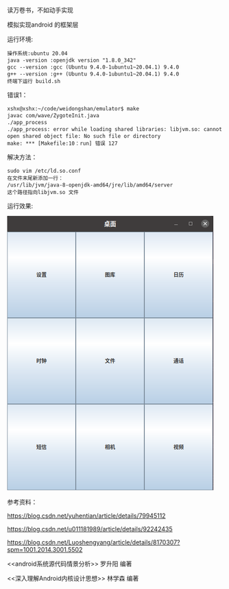 读万卷书，不如动手实现

模拟实现android 的框架层

运行环境:

    操作系统:ubuntu 20.04  
    java -version :openjdk version "1.8.0_342"
    gcc --version :gcc (Ubuntu 9.4.0-1ubuntu1~20.04.1) 9.4.0
    g++ --version :g++ (Ubuntu 9.4.0-1ubuntu1~20.04.1) 9.4.0
    终端下运行 build.sh

错误1：

    xshx@xshx:~/code/weidongshan/emulator$ make
    javac com/wave/ZygoteInit.java
    ./app_process
    ./app_process: error while loading shared libraries: libjvm.so: cannot open shared object file: No such file or directory
    make: *** [Makefile:10：run] 错误 127

解决方法：

    sudo vim /etc/ld.so.conf
    在文件末尾新添加一行：
    /usr/lib/jvm/java-8-openjdk-amd64/jre/lib/amd64/server
    这个路径指向libjvm.so 文件



运行效果:

![Image text](https://github.com/MrXiangVip/Android/blob/master/image/20220907190153.png)

参考资料：

https://blog.csdn.net/yuhentian/article/details/79945112

https://blog.csdn.net/u011181989/article/details/92242435

https://blog.csdn.net/Luoshengyang/article/details/8170307?spm=1001.2014.3001.5502

<<android系统源代码情景分析>>  罗升阳 编著

<<深入理解Android内核设计思想>> 林学森 编著

